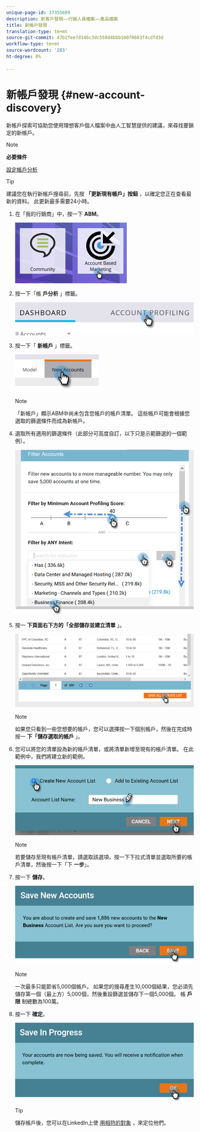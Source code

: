 ```yaml
---
unique-page-id: 37355609
description: 新客戶發現——行銷人員檔案——產品檔案
title: 新帳戶發現
translation-type: tm+mt
source-git-commit: 47b2fee7d146c3dc558d4bbb10070683f4cdfd3d
workflow-type: tm+mt
source-wordcount: '283'
ht-degree: 0%

---
```



# 新帳戶發現 {#new-account-discovery}

新帳戶探索可協助您使用理想客戶個人檔案中由人工智慧提供的建議，來尋找要鎖定的新帳戶。

>[!NOTE]
>
>**必要條件**
>
>[設定帳戶分析](http://docs.marketo.com/x/FgAKAQ)

>[!TIP]
>
>建議您在執行新帳戶搜尋前，先按 **「更新現有帳戶」按鈕** ，以確定您正在查看最新的資料。 此更新最多需要24小時。

1. 在「我的行銷商」中，按一下 **ABM**。

   ![](assets/one-1.png)

1. 按一下「帳 **戶分析** 」標籤。

   ![](assets/two-2.png)

1. 按一下「 **新帳戶** 」標籤。

   ![](assets/three-1.png)

   >[!NOTE]
   >
   >「新帳戶」顯示ABM中尚未包含您帳戶的帳戶清單。 這些帳戶可能會根據您選取的篩選條件而成為新帳戶。

1. 選取所有適用的篩選條件（此部分可高度自訂，以下只是示範篩選的一個範例）。

   ![](assets/four-1.png)

1. 按一 **下頁面右下方的「全部儲存並建立清單** 」。

   ![](assets/five-1.png)

   >[!NOTE]
   >
   >如果您只看到一些您想要的帳戶，您可以選擇按一下個別帳戶，然後在完成時按一 **下「儲存選取的帳戶** 」。

1. 您可以將您的清單設為新的帳戶清單，或將清單新增至現有的帳戶清單。 在此範例中，我們將建立新的範例。

   ![](assets/six-1.png)

   >[!NOTE]
   >
   >若要儲存至現有帳戶清單，請選取該選項，按一下下拉式清單並選取所要的帳戶清單，然後按一下「下 **一步**」。

1. 按一下 **儲存**。

   ![](assets/seven-1.png)

   >[!NOTE]
   >
   >一次最多只能節省5,000個帳戶。 如果您的搜尋產生10,000個結果，您必須先儲存第一個（最上方）5,000個，然後重設篩選並儲存下一個5,000個。 帳 **戶限** 制總數為100萬。

1. 按一下 **確定**。

   ![](assets/eight.png)

   >[!TIP]
   >
   >儲存帳戶後，您可以在LinkedIn上使 [用相符的對象](http://docs.marketo.com/x/rYGZAQ) ，來定位他們。

